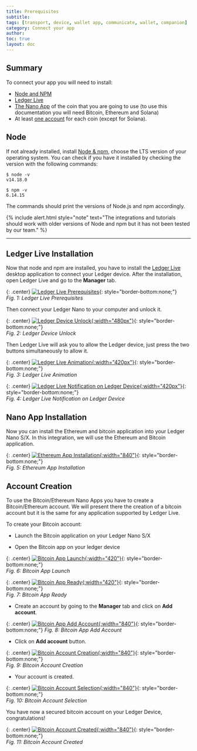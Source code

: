 ```yaml
---
title: Prerequisites
subtitle:
tags: [transport, device, wallet app, communicate, wallet, companion]
category: Connect your app
author:
toc: true
layout: doc
---
```


## Summary

To connect your app you will need to install:
- [Node and NPM](#node)
- [Ledger Live](#ledger-live-installation)
- [The Nano App](#nano-app-installation) of the coin that you are going to use (to use this documentation you will need Bitcoin, Ethereum and Solana)
- At least [one account](#account-creation) for each coin (except for Solana).

## Node

If not already installed, install <a href="https://nodejs.org/en/download/">Node & npm</a>, choose the LTS version of your operating system. You can check if you have it installed by checking the version with the following commands:

```
$ node -v
v14.18.0

$ npm -v
6.14.15
```

The commands should print the versions of Node.js and npm accordingly.

<!--  -->
{% include alert.html style="note" text="The integrations and tutorials should work with older versions of Node and npm but it has not been tested by our team." %}
<!--  -->


---------------------------------
## Ledger Live Installation

Now that node and npm are installed, you have to install the [Ledger Live](https://www.ledger.com/ledger-live/download) desktop application to connect your Ledger device.
After the installation, open Ledger Live and go to the **Manager** tab.

{: .center}
[![Ledger Live Prerequisites](../images/ledgerlivetabs.png)](../images/ledgerlivetabs.png){: style="border-bottom:none;"}      
*Fig. 1: Ledger Live Prerequisites*

Then connect your Ledger Nano to your computer and unlock it.

{: .center}
[![Ledger Device Unlock](../images/ledgerCodePin.jpg){:width="480px"}](../images/ledgerCodePin.jpg){: style="border-bottom:none;"}        
*Fig. 2: Ledger Device Unlock*

Then Ledger Live will ask you to allow the Ledger device, just press the two buttons simultaneously to allow it.


{: .center}
[![Ledger Live Animation](../images/ledgerConnect.png){:width="420px"}](../images/ledgerConnect.png){: style="border-bottom:none;"}   
*Fig. 3: Ledger Live Animation*


{: .center}
[![Ledger Live Notification on Ledger Device](../images/ledgerAllow.jpg){:width="420px"}](../images/ledgerAllow.jpg){: style="border-bottom:none;"}   
*Fig. 4: Ledger Live Notification on Ledger Device*



## Nano App Installation

Now you can install the Ethereum and bitcoin application into your Ledger Nano S/X.
In this integration, we will use the Ethereum and Bitcoin application.


{: .center}
[![Ethereum App Installation](../images/ethereumInstallation.png){:width="840"}](../images/ethereumInstallation.png){: style="border-bottom:none;"}     
*Fig. 5: Ethereum App Installation*


## Account Creation

To use the Bitcoin/Ethereum Nano Apps you have to create a Bitcoin/Ethereum account.
We will present there the creation of a bitcoin account but it is the same for any application supported by Ledger Live.


To create your Bitcoin account:

- Launch the Bitcoin application on your Ledger Nano S/X

- Open the Bitcoin app on your ledger device

{: .center}
[![Bitcoin App Launch](../images/ledgerBtc.jpg){:width="420"}](../images/ledgerBtc.jpg){: style="border-bottom:none;"}     
*Fig. 6: Bitcoin App Launch*


{: .center}
[![Bitcoin App Ready](../images/ledgerReady.jpg){:width="420"}](../images/ledgerReady.jpg){: style="border-bottom:none;"}    
*Fig. 7: Bitcoin App Ready*

- Create an account by going to the **Manager** tab and click on **Add account**.

{: .center}
[![Bitcoin App Add Account](../images/bitcoinInstalled.png){:width="840"}](../images/bitcoinInstalled.png){: style="border-bottom:none;"} 
*Fig. 8: Bitcoin App Add Account*


- Click on **Add account** button.

{: .center}
[![Bitcoin Account Creation](../images/step1account.png){:width="840"}](../images/step1account.png){: style="border-bottom:none;"}   
*Fig. 9: Bitcoin Account Creation*


- Your account is created.

{: .center}
[![Bitcoin Account Selection](../images/step2account.png){:width="840"}](../images/step2account.png){: style="border-bottom:none;"}   
*Fig. 10: Bitcoin Account Selection*


You have now a secured bitcoin account on your Ledger Device, congratulations!

{: .center}
[![Bitcoin Account Created](../images/step3account.png){:width="840"}](../images/step3account.png){: style="border-bottom:none;"}   
*Fig. 11: Bitcoin Account Created*
